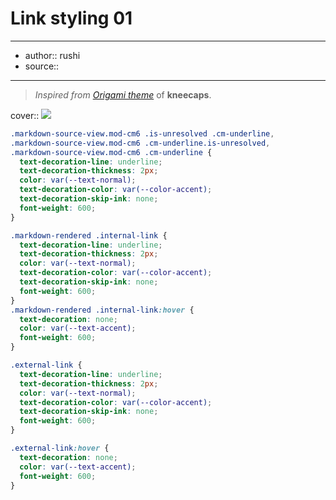 

# Link styling 01

---

- author:: rushi
- source::

---

> _Inspired from [Origami theme](https://github.com/7368697661/Origami)_ of **kneecaps**.

cover:: ![](https://i.imgur.com/4Twe0hL.gif)

```css
.markdown-source-view.mod-cm6 .is-unresolved .cm-underline,
.markdown-source-view.mod-cm6 .cm-underline.is-unresolved,
.markdown-source-view.mod-cm6 .cm-underline {
  text-decoration-line: underline;
  text-decoration-thickness: 2px;
  color: var(--text-normal);
  text-decoration-color: var(--color-accent);
  text-decoration-skip-ink: none;
  font-weight: 600;
}

.markdown-rendered .internal-link {
  text-decoration-line: underline;
  text-decoration-thickness: 2px;
  color: var(--text-normal);
  text-decoration-color: var(--color-accent);
  text-decoration-skip-ink: none;
  font-weight: 600;
}
.markdown-rendered .internal-link:hover {
  text-decoration: none;
  color: var(--text-accent);
  font-weight: 600;
}

.external-link {
  text-decoration-line: underline;
  text-decoration-thickness: 2px;
  color: var(--text-normal);
  text-decoration-color: var(--color-accent);
  text-decoration-skip-ink: none;
  font-weight: 600;
}

.external-link:hover {
  text-decoration: none;
  color: var(--text-accent);
  font-weight: 600;
}
```
